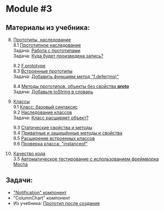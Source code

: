# Module #3

## Материалы из учебника:

8. [Прототипы, наследование](https://learn.javascript.ru/prototypes)  
    8.1 [Прототипное наследование](https://learn.javascript.ru/prototype-inheritance)  
    Задача: [Работа с прототипами](https://learn.javascript.ru/task/property-after-delete)  
    Задача: [Куда будет произведена запись?](https://learn.javascript.ru/task/proto-and-this)   
    
    8.2 [F.prototype](https://learn.javascript.ru/function-prototype)  
    8.3 [Встроенные прототипы](https://learn.javascript.ru/native-prototypes)   
    Задача: [Добавить функциям метод "f.defer(ms)"](https://learn.javascript.ru/task/defer-to-prototype)  
    
    8.4 [Методы прототипов, объекты без свойства __proto__](https://learn.javascript.ru/prototype-methods)   
    Задача: [Добавьте toString в словарь](https://learn.javascript.ru/task/dictionary-tostring)    
9. [Классы](https://learn.javascript.ru/classes)  
    9.1 [Класс: базовый синтаксис](https://learn.javascript.ru/class)   
    9.2 [Наследование классов](https://learn.javascript.ru/class-inheritance)  
    Задача: [Класс расширяет объект?](https://learn.javascript.ru/task/class-extend-object)   
    
    9.3 [Статические свойства и методы](https://learn.javascript.ru/static-properties-methods)  
    9.4 [Приватные и защищённые методы и свойства](https://learn.javascript.ru/private-protected-properties-methods)  
    9.5 [Расширение встроенных классов](https://learn.javascript.ru/extend-natives)  
    9.6 [Проверка класса: "instanceof"](https://learn.javascript.ru/instanceof)  

3. [Качество кода](https://learn.javascript.ru/code-quality)  
    3.5 [Автоматическое тестирование c использованием фреймворка Mocha](https://learn.javascript.ru/testing-mocha)   

## Задачи: 

* ["Notification" компонент](https://notification-js-20200203.glitch.me)
* "ColumnChart" компонент
* Из учебника: [Прототип после создания](https://learn.javascript.ru/task/prototype-after-new)
